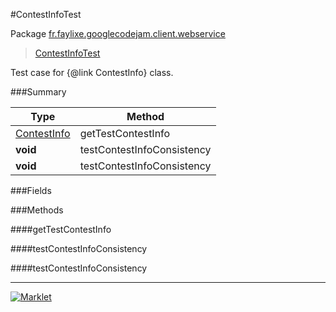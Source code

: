 #ContestInfoTest

Package [fr.faylixe.googlecodejam.client.webservice](https://github.com/Faylixe/googlecodejam-client/blob/master/fr/faylixe/googlecodejam/client/webservice)<br>
 > [ContestInfoTest](https://github.com/Faylixe/googlecodejam-client/blob/master/javadoc/fr/faylixe/googlecodejam/client/webservice/ContestInfoTest.md)

Test case for {@link ContestInfo} class.

###Summary


| Type | Method |
| --- | --- |
| [ContestInfo](https://github.com/Faylixe/googlecodejam-client/blob/master/javadoc/fr/faylixe/googlecodejam/client/webservice/ContestInfo.md) | getTestContestInfo |
| **void** | testContestInfoConsistency |
| **void** | testContestInfoConsistency |

###Fields


###Methods

####getTestContestInfo


####testContestInfoConsistency


####testContestInfoConsistency


---
[![Marklet](https://img.shields.io/badge/Generated%20by-Marklet-green.svg)](https://github.com/Faylixe/marklet)